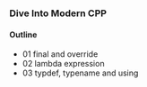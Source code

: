 ### Dive Into Modern CPP

#### Outline

* 01 final and override
* 02 lambda expression
* 03 typdef, typename and using

